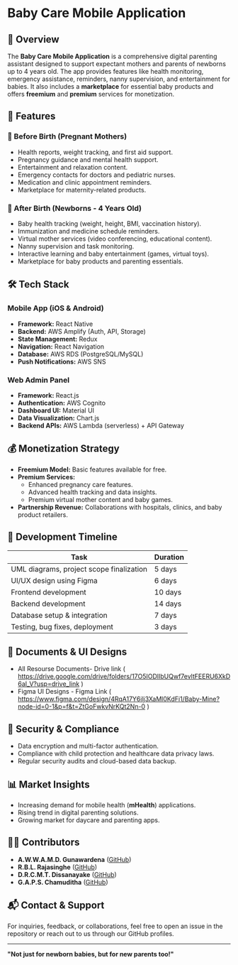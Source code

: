 # Baby Care Mobile Application

## 📌 Overview
The **Baby Care Mobile Application** is a comprehensive digital parenting assistant designed to support expectant mothers and parents of newborns up to 4 years old. The app provides features like health monitoring, emergency assistance, reminders, nanny supervision, and entertainment for babies. It also includes a **marketplace** for essential baby products and offers **freemium** and **premium** services for monetization.

## 🚀 Features
### 🏥 Before Birth (Pregnant Mothers)
- Health reports, weight tracking, and first aid support.
- Pregnancy guidance and mental health support.
- Entertainment and relaxation content.
- Emergency contacts for doctors and pediatric nurses.
- Medication and clinic appointment reminders.
- Marketplace for maternity-related products.

### 👶 After Birth (Newborns - 4 Years Old)
- Baby health tracking (weight, height, BMI, vaccination history).
- Immunization and medicine schedule reminders.
- Virtual mother services (video conferencing, educational content).
- Nanny supervision and task monitoring.
- Interactive learning and baby entertainment (games, virtual toys).
- Marketplace for baby products and parenting essentials.

## 🛠️ Tech Stack
### Mobile App (iOS & Android)
- **Framework:** React Native
- **Backend:** AWS Amplify (Auth, API, Storage)
- **State Management:** Redux
- **Navigation:** React Navigation
- **Database:** AWS RDS (PostgreSQL/MySQL)
- **Push Notifications:** AWS SNS

### Web Admin Panel
- **Framework:** React.js
- **Authentication:** AWS Cognito
- **Dashboard UI:** Material UI
- **Data Visualization:** Chart.js
- **Backend APIs:** AWS Lambda (serverless) + API Gateway

## 💰 Monetization Strategy
- **Freemium Model:** Basic features available for free.
- **Premium Services:** 
  - Enhanced pregnancy care features.
  - Advanced health tracking and data insights.
  - Premium virtual mother content and baby games.
- **Partnership Revenue:** Collaborations with hospitals, clinics, and baby product retailers.

## 📅 Development Timeline
| Task | Duration |
|-------|---------|
| UML diagrams, project scope finalization | 5 days |
| UI/UX design using Figma | 6 days |
| Frontend development | 10 days |
| Backend development | 14 days |
| Database setup & integration | 7 days |
| Testing, bug fixes, deployment | 3 days |

## 📑 Documents & UI Designs
- All Resourse Documents- Drive link  ( https://drive.google.com/drive/folders/17O5IODlIbUQwf7evltFEERU6XkD6aI_V?usp=drive_link )
- Figma UI Designs - Figma Link ( https://www.figma.com/design/4RqA17Y6ilj3XaMl0KdFi1/Baby-Mine?node-id=0-1&p=f&t=ZtGoFwkvNrKQt2Nn-0 )

## 🔐 Security & Compliance
- Data encryption and multi-factor authentication.
- Compliance with child protection and healthcare data privacy laws.
- Regular security audits and cloud-based data backup.

## 📊 Market Insights
- Increasing demand for mobile health (**mHealth**) applications.
- Rising trend in digital parenting solutions.
- Growing market for daycare and parenting apps.

## 👨‍💻 Contributors
- **A.W.W.A.M.D. Gunawardena** ([GitHub](https://github.com/minethGunawardena))
- **R.B.L. Rajasinghe** ([GitHub](https://github.com/Bhanu2001829))
- **D.R.C.M.T. Dissanayake** ([GitHub](https://github.com/thimathi))
- **G.A.P.S. Chamuditha** ([GitHub](https://github.com/Shehan303))

## 📬 Contact & Support
For inquiries, feedback, or collaborations, feel free to open an issue in the repository or reach out to us through our GitHub profiles.

---
**"Not just for newborn babies, but for new parents too!"**

<!-- Mineth Gunawardena First Commit -->
